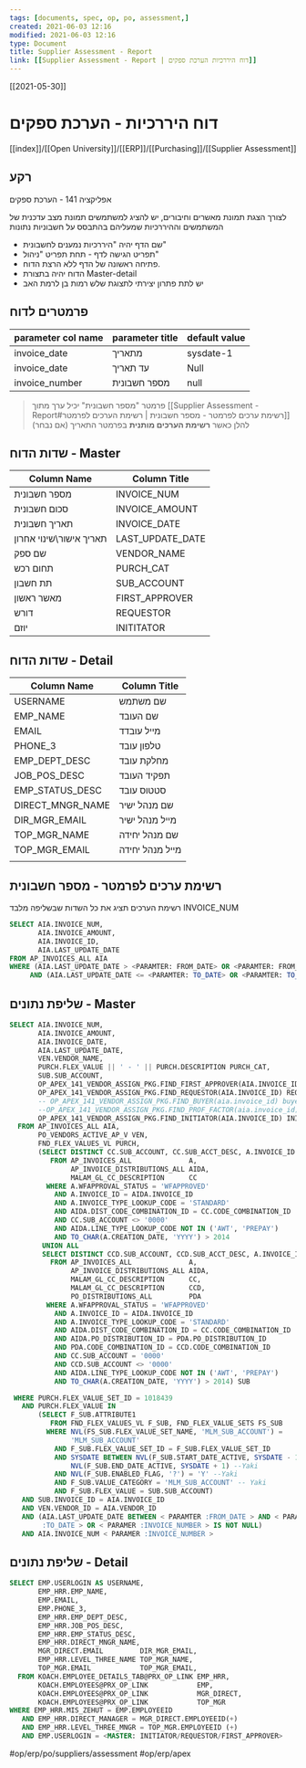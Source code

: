 ```yaml
---
tags: [documents, spec, op, po, assessment,]  
created: 2021-06-03 12:16
modified: 2021-06-03 12:16
type: Document
title: Supplier Assessment - Report
link: [[Supplier Assessment - Report | דוח היררכיות הערכת ספקים]]
---
```

[[2021-05-30]]
# דוח היררכיות - הערכת ספקים
[[index]]/[[Open University]]/[[ERP]]/[[Purchasing]]/[[Supplier Assessment]]
## רקע
אפליקציה 141 - הערכת ספקים

לצורך הצגת תמונת מאשרים וחיבורים, יש להציג למשתמשים תמונת מצב עדכנית של המשתמשים וההיררכיות שמעליהם בהתבסס על חשבוניות נתונות
* שם הדף יהיה "היררכיות נמענים לחשבונית"
* תפריט הגישה לדף - תחת תפריט "ניהול" 
* פתיחה ראשונה של הדף ללא הרצת הדוח.
* הדוח יהיה בתצורת Master-detail
* יש לתת פתרון יצירתי לתצוגת שלש רמות בן לרמת האב  

## פרמטרים לדוח
| parameter col name | parameter title | default value |
| ------------------ | --------------- | ------------- |
| invoice_date       | מתאריך          | sysdate-1     |
| invoice_date       | עד תאריך        | Null          |
| invoice_number     | מספר חשבונית    | null               |

> פרמטר "מספר חשבונית" יכיל ערך מתוך [[Supplier Assessment - Report#רשימת ערכים לפרמטר - מספר חשבונית | רשימת הערכים לפרמטר]] להלן כאשר **רשימת הערכים מותנית** בפרמטר התאריך (אם נבחר)

## שדות הדוח - Master
| Column Name             | Column Title |
| ----------------------- | ------------ |
| מספר חשבונית            |      INVOICE_NUM        |
| סכום חשבונית            |      INVOICE_AMOUNT        |
| תאריך חשבונית           |        INVOICE_DATE      |
| תאריך אישור\שינוי אחרון |      LAST_UPDATE_DATE        |
| שם ספק                  |     VENDOR_NAME         |
| תחום רכש                |       PURCH_CAT       |
| תת חשבון                |       SUB_ACCOUNT       |
| מאשר ראשון              |        FIRST_APPROVER      |
| דורש                    |       REQUESTOR       |
| יוזם                    |      INITITATOR        |

## שדות הדוח - Detail
| Column Name      | Column Title    |
| ---------------- | --------------- |
| USERNAME         | שם משתמש        |
| EMP_NAME         | שם העובד        |
| EMAIL            | מייל עובדד      |
| PHONE_3          | טלפון עובד      |
| EMP_DEPT_DESC    | מחלקת עובד      |
| JOB_POS_DESC     | תפקיד העובד     |
| EMP_STATUS_DESC  | סטטוס עובד      |
| DIRECT_MNGR_NAME | שם מנהל ישיר    |
| DIR_MGR_EMAIL    | מייל מנהל ישיר  |
| TOP_MGR_NAME     | שם מנהל יחידה   |
| TOP_MGR_EMAIL    | מייל מנהל יחידה |
|                  |                 |
## רשימת ערכים לפרמטר - מספר חשבונית
רשימת הערכים תציג את כל השדות שבשליפה מלבד INVOICE_NUM
```SQL
SELECT AIA.INVOICE_NUM,
       AIA.INVOICE_AMOUNT,
       AIA.INVOICE_ID,
       AIA.LAST_UPDATE_DATE
FROM AP_INVOICES_ALL AIA
WHERE (AIA.LAST_UPDATE_DATE > <PARAMTER: FROM_DATE> OR <PARAMTER: FROM_DATE> IS NULL)
     AND (AIA.LAST_UPDATE_DATE <= <PARAMTER: TO_DATE> OR <PARAMTER: TO_DATE> IS NULL)
```
## שליפת נתונים - Master
```sql 
SELECT AIA.INVOICE_NUM,
       AIA.INVOICE_AMOUNT,
       AIA.INVOICE_DATE,
       AIA.LAST_UPDATE_DATE,
       VEN.VENDOR_NAME,
       PURCH.FLEX_VALUE || ' - ' || PURCH.DESCRIPTION PURCH_CAT,
       SUB.SUB_ACCOUNT,
       OP_APEX_141_VENDOR_ASSIGN_PKG.FIND_FIRST_APPROVER(AIA.INVOICE_ID) FIRST_APPROVER,
       OP_APEX_141_VENDOR_ASSIGN_PKG.FIND_REQUESTOR(AIA.INVOICE_ID) REQUESTOR,
       -- OP_APEX_141_VENDOR_ASSIGN_PKG.FIND_BUYER(aia.invoice_id) buyer,
       --OP_APEX_141_VENDOR_ASSIGN_PKG.FIND_PROF_FACTOR(aia.invoice_id) prof_factor
       OP_APEX_141_VENDOR_ASSIGN_PKG.FIND_INITIATOR(AIA.INVOICE_ID) INITITATOR
  FROM AP_INVOICES_ALL AIA,
       PO_VENDORS_ACTIVE_AP_V VEN,
       FND_FLEX_VALUES_VL PURCH,
       (SELECT DISTINCT CC.SUB_ACCOUNT, CC.SUB_ACCT_DESC, A.INVOICE_ID
          FROM AP_INVOICES_ALL              A,
               AP_INVOICE_DISTRIBUTIONS_ALL AIDA,
               MALAM_GL_CC_DESCRIPTION      CC
         WHERE A.WFAPPROVAL_STATUS = 'WFAPPROVED'
           AND A.INVOICE_ID = AIDA.INVOICE_ID
           AND A.INVOICE_TYPE_LOOKUP_CODE = 'STANDARD'
           AND AIDA.DIST_CODE_COMBINATION_ID = CC.CODE_COMBINATION_ID
           AND CC.SUB_ACCOUNT <> '0000'
           AND AIDA.LINE_TYPE_LOOKUP_CODE NOT IN ('AWT', 'PREPAY')
           AND TO_CHAR(A.CREATION_DATE, 'YYYY') > 2014
        UNION ALL
        SELECT DISTINCT CCD.SUB_ACCOUNT, CCD.SUB_ACCT_DESC, A.INVOICE_ID
          FROM AP_INVOICES_ALL              A,
               AP_INVOICE_DISTRIBUTIONS_ALL AIDA,
               MALAM_GL_CC_DESCRIPTION      CC,
               MALAM_GL_CC_DESCRIPTION      CCD,
               PO_DISTRIBUTIONS_ALL         PDA
         WHERE A.WFAPPROVAL_STATUS = 'WFAPPROVED'
           AND A.INVOICE_ID = AIDA.INVOICE_ID
           AND A.INVOICE_TYPE_LOOKUP_CODE = 'STANDARD'
           AND AIDA.DIST_CODE_COMBINATION_ID = CC.CODE_COMBINATION_ID
           AND AIDA.PO_DISTRIBUTION_ID = PDA.PO_DISTRIBUTION_ID
           AND PDA.CODE_COMBINATION_ID = CCD.CODE_COMBINATION_ID
           AND CC.SUB_ACCOUNT = '0000'
           AND CCD.SUB_ACCOUNT <> '0000'
           AND AIDA.LINE_TYPE_LOOKUP_CODE NOT IN ('AWT', 'PREPAY')
           AND TO_CHAR(A.CREATION_DATE, 'YYYY') > 2014) SUB

 WHERE PURCH.FLEX_VALUE_SET_ID = 1018439
   AND PURCH.FLEX_VALUE IN
       (SELECT F_SUB.ATTRIBUTE1
          FROM FND_FLEX_VALUES_VL F_SUB, FND_FLEX_VALUE_SETS FS_SUB
         WHERE NVL(FS_SUB.FLEX_VALUE_SET_NAME, 'MLM_SUB_ACCOUNT') =
               'MLM_SUB_ACCOUNT'
           AND F_SUB.FLEX_VALUE_SET_ID = F_SUB.FLEX_VALUE_SET_ID
           AND SYSDATE BETWEEN NVL(F_SUB.START_DATE_ACTIVE, SYSDATE - 1) AND
               NVL(F_SUB.END_DATE_ACTIVE, SYSDATE + 1) --Yaki
           AND NVL(F_SUB.ENABLED_FLAG, '?') = 'Y' --Yaki
           AND F_SUB.VALUE_CATEGORY = 'MLM_SUB_ACCOUNT' -- Yaki
           AND F_SUB.FLEX_VALUE = SUB.SUB_ACCOUNT)
   AND SUB.INVOICE_ID = AIA.INVOICE_ID
   AND VEN.VENDOR_ID = AIA.VENDOR_ID
   AND (AIA.LAST_UPDATE_DATE BETWEEN < PARAMTER :FROM_DATE > AND < PARAMETER
        :TO_DATE > OR < PARAMER :INVOICE_NUMBER > IS NOT NULL)
   AND AIA.INVOICE_NUM < PARAMER :INVOICE_NUMBER >
```

## שליפת נתונים - Detail
```sql
SELECT EMP.USERLOGIN AS USERNAME,
       EMP_HRR.EMP_NAME,
       EMP.EMAIL,
       EMP.PHONE_3,
       EMP_HRR.EMP_DEPT_DESC,
       EMP_HRR.JOB_POS_DESC,
       EMP_HRR.EMP_STATUS_DESC,
       EMP_HRR.DIRECT_MNGR_NAME,
       MGR_DIRECT.EMAIL         DIR_MGR_EMAIL,
       EMP_HRR.LEVEL_THREE_NAME TOP_MGR_NAME,
       TOP_MGR.EMAIL            TOP_MGR_EMAIL,
  FROM KOACH.EMPLOYEE_DETAILS_TAB@PRX_OP_LINK EMP_HRR,
       KOACH.EMPLOYEES@PRX_OP_LINK            EMP,
       KOACH.EMPLOYEES@PRX_OP_LINK            MGR_DIRECT,
       KOACH.EMPLOYEES@PRX_OP_LINK            TOP_MGR
WHERE EMP_HRR.MIS_ZEHUT = EMP.EMPLOYEEID
   AND EMP_HRR.DIRECT_MANAGER = MGR_DIRECT.EMPLOYEEID(+)
   AND EMP_HRR.LEVEL_THREE_MNGR = TOP_MGR.EMPLOYEEID (+)
   AND EMP.USERLOGIN = <MASTER: INITIATOR/REQUESTOR/FIRST_APPROVER>
```

#op/erp/po/suppliers/assessment 
#op/erp/apex